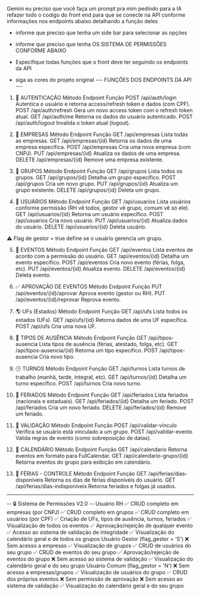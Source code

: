 Gemini eu preciso que você faça um prompt pra mim  pedindo para a IA refazer todo o codigo do front end para que se conecte na API
conforme informações nos endpoints abaixo detalhando a função deles

- informe que preciso que tenha um side bar para selecionar as opções
- informe que preciso que tenha OS SISTEMA DE PERMISSÕES CONFORME ABAIXO
- Especifique todas funções que o front deve ter seguindo os endpoints da API 

- siga as cores do projeto original
 --- FUNÇÕES DOS ENDPOINTS DA API ---
1. 🔐 AUTENTICAÇÃO
Método	Endpoint	Função
POST	/api/auth/login	Autentica o usuário e retorna access/refresh token e dados (com CPF).
POST	/api/auth/refresh	Gera um novo access token com o refresh token atual.
GET	/api/auth/me	Retorna os dados do usuário autenticado.
POST	/api/auth/logout	Invalida o token atual (logout).

2. 🏢 EMPRESAS
Método	Endpoint	Função
GET	/api/empresas	Lista todas as empresas.
GET	/api/empresas/{id}	Retorna os dados de uma empresa específica.
POST	/api/empresas	Cria uma nova empresa (com CNPJ).
PUT	/api/empresas/{id}	Atualiza os dados de uma empresa.
DELETE	/api/empresas/{id}	Remove uma empresa existente.

3. 👥 GRUPOS
Método	Endpoint	Função
GET	/api/grupos	Lista todos os grupos.
GET	/api/grupos/{id}	Detalha um grupo específico.
POST	/api/grupos	Cria um novo grupo.
PUT	/api/grupos/{id}	Atualiza um grupo existente.
DELETE	/api/grupos/{id}	Deleta um grupo.

4. 👤 USUÁRIOS
Método	Endpoint	Função
GET	/api/usuarios	Lista usuários conforme permissão (RH vê todos, gestor vê grupo, comum vê só ele).
GET	/api/usuarios/{id}	Retorna um usuário específico.
POST	/api/usuarios	Cria novo usuário.
PUT	/api/usuarios/{id}	Atualiza dados do usuário.
DELETE	/api/usuarios/{id}	Deleta usuário.

⚠️ Flag de gestor = true define se o usuário gerencia um grupo.

5. 📅 EVENTOS
Método	Endpoint	Função
GET	/api/eventos	Lista eventos de acordo com a permissão do usuário.
GET	/api/eventos/{id}	Detalha um evento específico.
POST	/api/eventos	Cria novo evento (férias, folga, etc).
PUT	/api/eventos/{id}	Atualiza evento.
DELETE	/api/eventos/{id}	Deleta evento.

6. ✅ APROVAÇÃO DE EVENTOS
Método	Endpoint	Função
PUT	/api/eventos/{id}/aprovar	Aprova evento (gestor ou RH).
PUT	/api/eventos/{id}/reprovar	Reprova evento.

7. 🌎 UFs (Estados)
Método	Endpoint	Função
GET	/api/ufs	Lista todos os estados (UFs).
GET	/api/ufs/{id}	Retorna dados de uma UF específica.
POST	/api/ufs	Cria uma nova UF.

8. 📌 TIPOS DE AUSÊNCIA
Método	Endpoint	Função
GET	/api/tipos-ausencia	Lista tipos de ausência (férias, atestado, folga, etc).
GET	/api/tipos-ausencia/{id}	Retorna um tipo específico.
POST	/api/tipos-ausencia	Cria novo tipo.

9. 🕒 TURNOS
Método	Endpoint	Função
GET	/api/turnos	Lista turnos de trabalho (manhã, tarde, integral, etc).
GET	/api/turnos/{id}	Detalha um turno específico.
POST	/api/turnos	Cria novo turno.

10. 🎉 FERIADOS
Método	Endpoint	Função
GET	/api/feriados	Lista feriados (nacionais e estaduais).
GET	/api/feriados/{id}	Detalha um feriado.
POST	/api/feriados	Cria um novo feriado.
DELETE	/api/feriados/{id}	Remove um feriado.

11. 🧪 VALIDAÇÃO
Método	Endpoint	Função
POST	/api/validar-vinculo	Verifica se usuário está vinculado a um grupo.
POST	/api/validar-evento	Valida regras de evento (como sobreposição de datas).

12. 📆 CALENDÁRIO
Método	Endpoint	Função
GET	/api/calendario	Retorna eventos em formato para FullCalendar.
GET	/api/calendario-grupo/{id}	Retorna eventos do grupo para exibição em calendário.

13. 🌴 FÉRIAS - CONTROLE
Método	Endpoint	Função
GET	/api/ferias/dias-disponiveis	Retorna os dias de férias disponíveis do usuário.
GET	/api/ferias/dias-indisponiveis	Retorna feriados e folgas já usados.
-----------------------------------------

-- 🔒 Sistema de Permissões V2.0 --
Usuário RH
✅ CRUD completo em empresas (por CNPJ)
✅ CRUD completo em grupos
✅ CRUD completo em usuários (por CPF)
✅ Criação de UFs, tipos de ausência, turnos, feriados
✅ Visualização de todos os eventos
✅ Aprovação/rejeição de qualquer evento
✅ Acesso ao sistema de validação de integridade
✅ Visualização do calendário geral e de todos os grupos
Usuário Gestor (flag_gestor = 'S')
❌ Sem acesso a empresas
✅ Visualização de grupos
✅ CRUD de usuários do seu grupo
✅ CRUD de eventos do seu grupo
✅ Aprovação/rejeição de eventos do grupo
❌ Sem acesso ao sistema de validação
✅ Visualização do calendário geral e do seu grupo
Usuário Comum (flag_gestor = 'N')
❌ Sem acesso a empresas/grupos
✅ Visualização de usuários do grupo
✅ CRUD dos próprios eventos
❌ Sem permissão de aprovação
❌ Sem acesso ao sistema de validação
✅ Visualização do calendário geral e do seu grupo